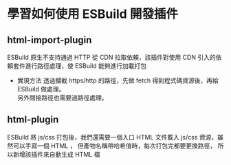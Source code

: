 # 學習如何使用 ESBuild 開發插件

## html-import-plugin
ESBuild 原生不支持通過 HTTP 從 CDN 拉取依賴，該插件對使用 CDN 引入的依賴套件進行路徑處理，使 ESBuild 能夠進行加載打包

- 實現方法
透過攔截 https/http 的路徑，先做 fetch 得到程式碼資源後，再給 ESBuild 做處理。  
另外間接路徑也需要過路徑處理。  

## html-plugin
ESBuild 將 js/css 打包後，我們還需要一個入口 HTML 文件載入 js/css 資源，雖然可以手寫一個 HTML ， 但產物名稱帶哈希值時，每次打包完都要更換路徑， 所以新增該插件來自動生成 HTML 檔